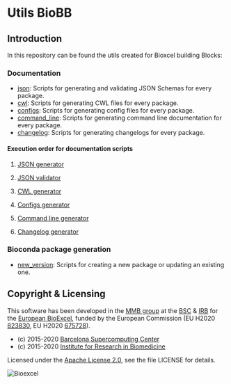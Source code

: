 # Utils BioBB

## Introduction
In this repository can be found the utils created for Bioxcel building Blocks:

### Documentation

- [json](utils_biobb/json/): Scripts for generating and validating JSON Schemas for every package.
- [cwl](utils_biobb/cwl/): Scripts for generating CWL files for every package.
- [configs](utils_biobb/configs/): Scripts for generating config files for every package.
- [command_line](utils_biobb/command_line/): Scripts for generating command line documentation for every package.
- [changelog](utils_biobb/changelog/): Scripts for generating changelogs for every package.

#### Execution order for documentation scripts

1. [JSON generator](utils_biobb/json#json-generator)

2. [JSON validator](utils_biobb/json#json-validator)

3. [CWL generator](utils_biobb/cwl#cwl-generator)

4. [Configs generator](utils_biobb/configs#configuration-files)

5. [Command line generator](utils_biobb/command_line#command-line-generator)

6. [Changelog generator](utils_biobb/changelog#changelog-generator)

### Bioconda package generation

- [new_version](utils_biobb/new_version/): Scripts for creating a new package or updating an existing one.

## Copyright & Licensing
This software has been developed in the [MMB group](http://mmb.irbbarcelona.org) at the [BSC](http://www.bsc.es/) & [IRB](https://www.irbbarcelona.org/) for the [European BioExcel](http://bioexcel.eu/), funded by the European Commission (EU H2020 [823830](http://cordis.europa.eu/projects/823830), EU H2020 [675728](http://cordis.europa.eu/projects/675728)).

* (c) 2015-2020 [Barcelona Supercomputing Center](https://www.bsc.es/)
* (c) 2015-2020 [Institute for Research in Biomedicine](https://www.irbbarcelona.org/)

Licensed under the
[Apache License 2.0](https://www.apache.org/licenses/LICENSE-2.0), see the file LICENSE for details.

![](https://bioexcel.eu/wp-content/uploads/2019/04/Bioexcell_logo_1080px_transp.png "Bioexcel")
